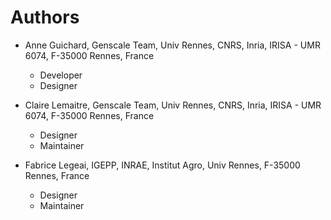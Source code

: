 # Authors

* Anne Guichard, Genscale Team, Univ Rennes, CNRS, Inria, IRISA - UMR 6074, F-35000 Rennes, France
	* Developer
	* Designer

* Claire Lemaitre, Genscale Team, Univ Rennes, CNRS, Inria, IRISA - UMR 6074, F-35000 Rennes, France
	* Designer
	* Maintainer

* Fabrice Legeai, IGEPP, INRAE, Institut Agro, Univ Rennes, F-35000 Rennes, France 	
	* Designer
	* Maintainer

 